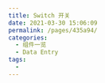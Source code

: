 ```yaml
---
title: Switch 开关
date: 2021-03-30 15:06:09
permalink: /pages/435a94/
categories:
  - 组件一览
  - Data Entry
tags:
  - 
---
```

